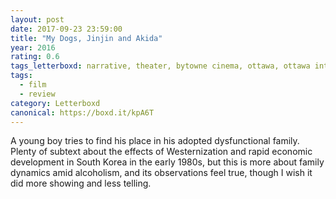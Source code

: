 ```yaml
---
layout: post 
date: 2017-09-23 23:59:00
title: "My Dogs, Jinjin and Akida"
year: 2016
rating: 0.6
tags_letterboxd: narrative, theater, bytowne cinema, ottawa, ottawa international animation festival, festival, animation
tags:
  - film
  - review
category: Letterboxd
canonical: https://boxd.it/kpA6T
---
```


A young boy tries to find his place in his adopted dysfunctional family. Plenty of subtext about the effects of Westernization and rapid economic development in South Korea in the early 1980s, but this is more about family dynamics amid alcoholism, and its observations feel true, though I wish it did more showing and less telling.
